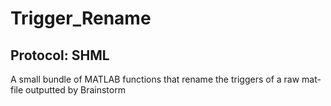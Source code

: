 # Trigger_Rename

## Protocol: SHML
A small bundle of MATLAB functions that rename the triggers of a raw mat-file outputted by Brainstorm 
